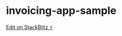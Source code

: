 # invoicing-app-sample

[Edit on StackBlitz ⚡️](https://stackblitz.com/edit/invoicing-app-sample-8h5you)